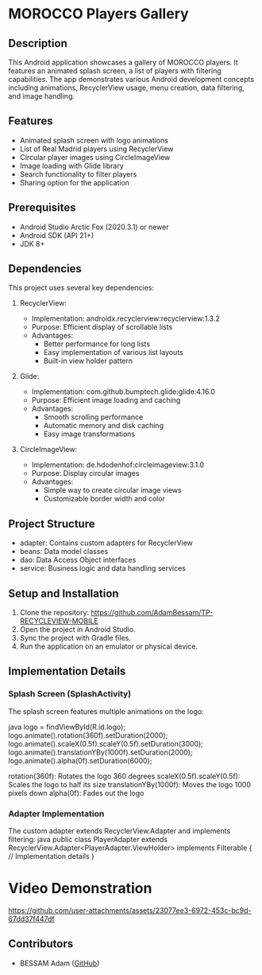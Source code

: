 # MOROCCO Players Gallery

## Description
This Android application showcases a gallery of MOROCCO players. It features an animated splash screen, a list of players with filtering capabilities. The app demonstrates various Android development concepts including animations, RecyclerView usage, menu creation, data filtering, and image handling.

## Features
- Animated splash screen with logo animations
- List of Real Madrid players using RecyclerView
- Circular player images using CircleImageView
- Image loading with Glide library
- Search functionality to filter players
- Sharing option for the application

## Prerequisites
- Android Studio Arctic Fox (2020.3.1) or newer
- Android SDK (API 21+)
- JDK 8+

## Dependencies
This project uses several key dependencies:

1. RecyclerView:
   - Implementation: androidx.recyclerview:recyclerview:1.3.2
   - Purpose: Efficient display of scrollable lists
   - Advantages: 
     - Better performance for long lists
     - Easy implementation of various list layouts
     - Built-in view holder pattern

2. Glide:
   - Implementation: com.github.bumptech.glide:glide:4.16.0
   - Purpose: Efficient image loading and caching
   - Advantages:
     - Smooth scrolling performance
     - Automatic memory and disk caching
     - Easy image transformations

3. CircleImageView:
   - Implementation: de.hdodenhof:circleimageview:3.1.0
   - Purpose: Display circular images
   - Advantages:
     - Simple way to create circular image views
     - Customizable border width and color

## Project Structure
- adapter: Contains custom adapters for RecyclerView
- beans: Data model classes
- dao: Data Access Object interfaces
- service: Business logic and data handling services

## Setup and Installation
1. Clone the repository:
https://github.com/AdamBessam/TP-RECYCLEVIEW-MOBILE
2. Open the project in Android Studio.
3. Sync the project with Gradle files.
4. Run the application on an emulator or physical device.

## Implementation Details

### Splash Screen (SplashActivity)
The splash screen features multiple animations on the logo:

java
logo = findViewById(R.id.logo);
logo.animate().rotation(360f).setDuration(2000);
logo.animate().scaleX(0.5f).scaleY(0.5f).setDuration(3000);
logo.animate().translationYBy(1000f).setDuration(2000);
logo.animate().alpha(0f).setDuration(6000);

rotation(360f): Rotates the logo 360 degrees
scaleX(0.5f).scaleY(0.5f): Scales the logo to half its size
translationYBy(1000f): Moves the logo 1000 pixels down
alpha(0f): Fades out the logo
### Adapter Implementation
The custom adapter extends RecyclerView.Adapter and implements filtering:
java
public class PlayerAdapter extends RecyclerView.Adapter<PlayerAdapter.ViewHolder> implements Filterable {
    // Implementation details
}

# Video  Demonstration

https://github.com/user-attachments/assets/23077ee3-6972-453c-bc9d-67dd37f447df












## Contributors
- BESSAM Adam ([GitHub](https://github.com/AdamBessam))



